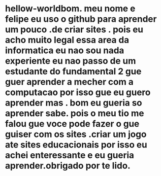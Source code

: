 # hellow-worldbom. meu nome e felipe eu uso o github para aprender um pouco .de criar sites  . pois eu acho muito legal essa area da informatica eu nao sou nada experiente eu nao passo de um estudante do fundamental 2 gue guer aprender a mecher com a computacao por isso gue eu guero aprender mas . bom eu gueria so aprender sabe. pois  o meu tio me falou gue voce pode fazer o gue guiser com os sites .criar um jogo ate sites educacionais por isso eu achei enteressante e eu gueria aprender.obrigado por te lido.
